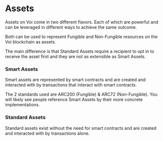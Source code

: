 # Assets

Assets on Voi come in two different flavors. Each of which are powerful and can be leveraged in different ways to achieve the same outcome.

Both can be used to represent Fungible and Non-Fungible resources on the Voi blockchain as assets.

The main difference is that Standard Assets require a recipient to opt in to receive the asset first and they are not as extensible as Smart Assets.


### Smart Assets

Smart assets are represented by smart contracts and are created and interacted with by transactions that interact with smart contracts.

The 2 standards used are ARC200 (Fungible) & ARC72 (Non-Fungible). You will likely see people reference Smart Assets by their more concrete implementations.

### Standard Assets

Standard assets exist without the need for smart contracts and are created and interacted with by transactions alone.
